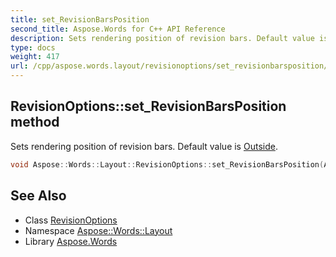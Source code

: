 ```yaml
---
title: set_RevisionBarsPosition
second_title: Aspose.Words for C++ API Reference
description: Sets rendering position of revision bars. Default value is Outside.
type: docs
weight: 417
url: /cpp/aspose.words.layout/revisionoptions/set_revisionbarsposition/
---
```

## RevisionOptions::set_RevisionBarsPosition method


Sets rendering position of revision bars. Default value is [Outside](../../../aspose.words.drawing/horizontalalignment/).

```cpp
void Aspose::Words::Layout::RevisionOptions::set_RevisionBarsPosition(Aspose::Words::Drawing::HorizontalAlignment value)
```

## See Also

* Class [RevisionOptions](../)
* Namespace [Aspose::Words::Layout](../../)
* Library [Aspose.Words](../../../)
